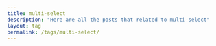 ```yaml
---
title: multi-select
description: "Here are all the posts that related to multi-select"
layout: tag
permalink: /tags/multi-select/
---
```

